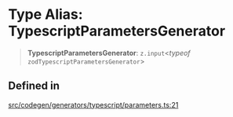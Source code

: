 # Type Alias: TypescriptParametersGenerator

> **TypescriptParametersGenerator**: `z.input`\<*typeof* `zodTypescriptParametersGenerator`\>

## Defined in

[src/codegen/generators/typescript/parameters.ts:21](https://github.com/the-codegen-project/cli/blob/fb2e06aa486fbabbf4d0491440fd86ae2bc7f2f8/src/codegen/generators/typescript/parameters.ts#L21)
